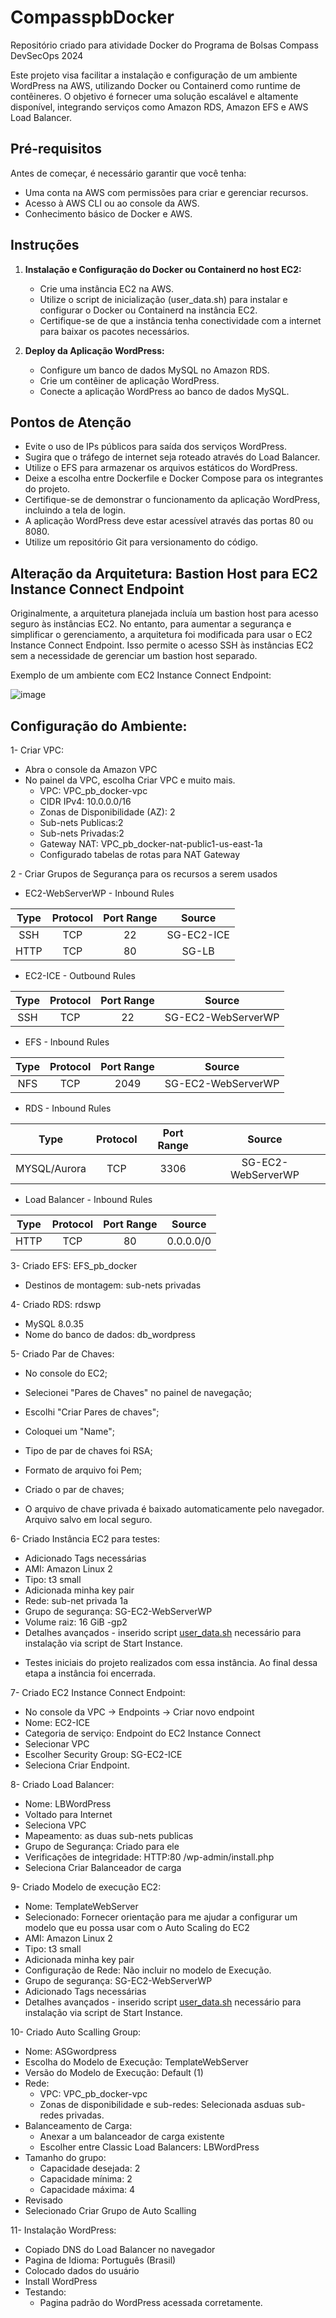 
# CompasspbDocker
Repositório criado para atividade Docker do Programa de Bolsas Compass DevSecOps 2024

Este projeto visa facilitar a instalação e configuração de um ambiente WordPress na AWS, utilizando Docker ou Containerd como runtime de contêineres. O objetivo é fornecer uma solução escalável e altamente disponível, integrando serviços como Amazon RDS, Amazon EFS e AWS Load Balancer.

## Pré-requisitos

Antes de começar, é necessário garantir que você tenha:

- Uma conta na AWS com permissões para criar e gerenciar recursos.
- Acesso à AWS CLI ou ao console da AWS.
- Conhecimento básico de Docker e AWS.

## Instruções

1. **Instalação e Configuração do Docker ou Containerd no host EC2:**
   - Crie uma instância EC2 na AWS.
   - Utilize o script de inicialização (user_data.sh) para instalar e configurar o Docker ou Containerd na instância EC2.
   - Certifique-se de que a instância tenha conectividade com a internet para baixar os pacotes necessários.

2. **Deploy da Aplicação WordPress:**
   - Configure um banco de dados MySQL no Amazon RDS.
   - Crie um contêiner de aplicação WordPress.
   - Conecte a aplicação WordPress ao banco de dados MySQL.



## Pontos de Atenção

- Evite o uso de IPs públicos para saída dos serviços WordPress.
- Sugira que o tráfego de internet seja roteado através do Load Balancer.
- Utilize o EFS para armazenar os arquivos estáticos do WordPress.
- Deixe a escolha entre Dockerfile e Docker Compose para os integrantes do projeto.
- Certifique-se de demonstrar o funcionamento da aplicação WordPress, incluindo a tela de login.
- A aplicação WordPress deve estar acessível através das portas 80 ou 8080.
- Utilize um repositório Git para versionamento do código.



## Alteração da Arquitetura: Bastion Host para EC2 Instance Connect Endpoint

Originalmente, a arquitetura planejada incluía um bastion host para acesso seguro às instâncias EC2. No entanto, para aumentar a segurança e simplificar o gerenciamento, a arquitetura foi modificada para usar o EC2 Instance Connect Endpoint. Isso permite o acesso SSH às instâncias EC2 sem a necessidade de gerenciar um bastion host separado.

Exemplo de um ambiente com EC2 Instance Connect Endpoint:


![image](https://github.com/Tri3010/CompasspbDocker/assets/94199408/7aa6cfbd-3428-4a7a-9249-6c3612948c5e)


## Configuração do Ambiente:
1- Criar VPC:
- Abra o console da Amazon VPC 
- No painel da VPC, escolha Criar VPC e muito mais.
    - VPC: VPC_pb_docker-vpc
    - CIDR IPv4: 10.0.0.0/16
    - Zonas de Disponibilidade (AZ): 2
    - Sub-nets Publicas:2
    - Sub-nets Privadas:2 
    - Gateway NAT: VPC_pb_docker-nat-public1-us-east-1a
    - Configurado tabelas de rotas para NAT Gateway

2 - Criar Grupos de Segurança para os recursos a serem usados

  - EC2-WebServerWP - Inbound Rules
   
| Type  |	Protocol |	Port Range	|    Source   |
| :---: |   :---:    |    :---:     |   :---:     |
|  SSH  |   TCP      |	   22       |	SG-EC2-ICE |
| HTTP  |	TCP	   |    80	      |   SG-LB     |


  - EC2-ICE - Outbound Rules
   
| Type  |	Protocol |	Port Range	|      Source         |
| :---: |   :---:    |    :---:     |     :---:           |
|  SSH  |   TCP      |	   22       |	SG-EC2-WebServerWP |


  - EFS - Inbound Rules
   
| Type  |	Protocol |	Port Range	|      Source         |
| :---: |   :---:    |    :---:     |     :---:           |
|  NFS  |   TCP      |	   2049     |	SG-EC2-WebServerWP |


  - RDS - Inbound Rules
   
|     Type       |	Protocol |	Port Range	|      Source         |
|     :---:      |   :---:    |    :---:     |     :---:           |
|  MYSQL/Aurora  |    TCP     |	   3306     |	SG-EC2-WebServerWP |


 - Load Balancer - Inbound Rules
   
|     Type       |	Protocol |	Port Range	|      Source         |
|     :---:      |   :---:    |    :---:     |     :---:           |
|      HTTP      |    TCP     |	    80      |	  0.0.0.0/0        |



3- Criado EFS: EFS_pb_docker
   - Destinos de montagem: sub-nets privadas

4- Criado RDS: rdswp
   - MySQL 8.0.35
   - Nome do banco de dados: db_wordpress

5- Criado Par de Chaves:
- No console do EC2;
- Selecionei "Pares de Chaves" no painel de navegação;
- Escolhi "Criar Pares de chaves";
- Coloquei um "Name";
- Tipo de par de chaves foi RSA;
- Formato de arquivo foi Pem;
- Criado o par de chaves;

- O arquivo de chave privada é baixado automaticamente pelo navegador. Arquivo salvo em local seguro.

6- Criado Instância EC2 para testes:
   - Adicionado Tags necessárias
   - AMI: Amazon Linux 2
   - Tipo: t3 small
   - Adicionada minha key pair
   - Rede: sub-net privada 1a
   - Grupo de segurança: SG-EC2-WebServerWP
   - Volume raiz: 16 GiB -gp2
   - Detalhes avançados - inserido script [user_data.sh](https://github.com/Tri3010/CompasspbDocker/blob/main/user_data.sh) necessário para instalação via script de Start Instance.
* Testes iniciais do projeto realizados com essa instância. Ao final dessa etapa a instância foi encerrada.
  
7- Criado EC2 Instance Connect Endpoint:
   - No console da VPC -> Endpoints -> Criar novo endpoint
   - Nome: EC2-ICE
   - Categoria de serviço: Endpoint do EC2 Instance Connect
   - Selecionar VPC
   - Escolher Security Group: SG-EC2-ICE
   - Seleciona Criar Endpoint.

8- Criado Load Balancer:
   - Nome: LBWordPress
   - Voltado para Internet
   - Seleciona VPC
   - Mapeamento: as duas sub-nets publicas
   - Grupo de Segurança: Criado para ele
   - Verificações de integridade: HTTP:80 /wp-admin/install.php
   - Seleciona Criar Balanceador de carga
   
   
9- Criado Modelo de execução EC2:
   - Nome: TemplateWebServer
   - Selecionado: Fornecer orientação para me ajudar a configurar um modelo que eu possa usar com o Auto Scaling do EC2
   - AMI: Amazon Linux 2
   - Tipo: t3 small
   - Adicionada minha key pair
   - Configuração de Rede: Não incluir no modelo de Execução.
   - Grupo de segurança: SG-EC2-WebServerWP
   - Adicionado Tags necessárias
   - Detalhes avançados - inserido script [user_data.sh](https://github.com/Tri3010/CompasspbDocker/blob/main/user_data.sh) necessário para instalação via script de Start Instance.

10- Criado Auto Scalling Group:
   - Nome: ASGwordpress
   - Escolha do Modelo de Execução: TemplateWebServer
   - Versão do Modelo de Execução: Default (1)
   - Rede:
     - VPC: VPC_pb_docker-vpc
     - Zonas de disponibilidade e sub-redes: Selecionada asduas sub-redes privadas.
   - Balanceamento de Carga:
     - Anexar a um balanceador de carga existente
     - Escolher entre Classic Load Balancers: LBWordPress
   - Tamanho do grupo:
     - Capacidade desejada: 2
     - Capacidade mínima: 2
     - Capacidade máxima: 4
   - Revisado
   - Selecionado Criar Grupo de Auto Scalling

11- Instalação WordPress:
  - Copiado DNS do Load Balancer no navegador
  - Pagina de Idioma: Português (Brasil)
  - Colocado dados do usuário
  - Install WordPress
  - Testando:
     - Pagina padrão do WordPress acessada corretamente.





